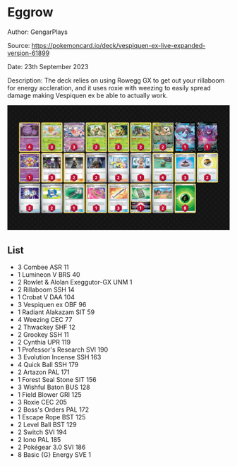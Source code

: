 # Eggrow

Author: GengarPlays

Source: <https://pokemoncard.io/deck/vespiquen-ex-live-expanded-version-61899>

Date: 23th September 2023

Description: The deck relies on using Rowegg GX to get out your rillaboom for energy accleration, and it uses roxie with weezing to easily spread damage making Vespiquen ex be able to actually work.

![decklist](../../images/MEW/Eggrow/1-%20Eggrow.png)

## List

* 3 Combee ASR 11
* 1 Lumineon V BRS 40
* 2 Rowlet & Alolan Exeggutor-GX UNM 1
* 2 Rillaboom SSH 14
* 1 Crobat V DAA 104
* 3 Vespiquen ex OBF 96
* 1 Radiant Alakazam SIT 59
* 4 Weezing CEC 77
* 2 Thwackey SHF 12
* 2 Grookey SSH 11
* 2 Cynthia UPR 119
* 1 Professor's Research SVI 190
* 3 Evolution Incense SSH 163
* 4 Quick Ball SSH 179
* 2 Artazon PAL 171
* 1 Forest Seal Stone SIT 156
* 3 Wishful Baton BUS 128
* 1 Field Blower GRI 125
* 3 Roxie CEC 205
* 2 Boss's Orders PAL 172
* 1 Escape Rope BST 125
* 2 Level Ball BST 129
* 2 Switch SVI 194
* 2 Iono PAL 185
* 2 Pokégear 3.0 SVI 186
* 8 Basic {G} Energy SVE 1
